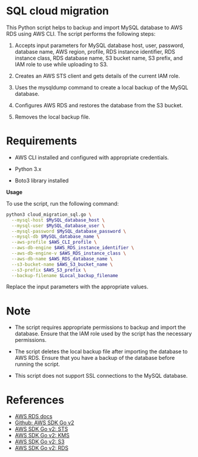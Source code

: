 # SQL cloud migration

This Python script helps to backup and import MySQL database to AWS RDS using AWS CLI. The script performs the following steps:

1. Accepts input parameters for MySQL database host, user, password, database name, AWS region, profile, RDS instance identifier, RDS instance class, RDS database name, S3 bucket name, S3 prefix, and IAM role to use while uploading to S3.

2. Creates an AWS STS client and gets details of the current IAM role.

3. Uses the mysqldump command to create a local backup of the MySQL database.

4. Configures AWS RDS and restores the database from the S3 bucket.

5. Removes the local backup file.

# Requirements

* AWS CLI installed and configured with appropriate credentials.

* Python 3.x

* Boto3 library installed

**Usage**

To use the script, run the following command:
```bash
python3 cloud_migration_sql.go \
  --mysql-host $MySQL_database_host \
  --mysql-user $MySQL_database_user \
  --mysql-password $MySQL_database_password \
  --mysql-db $MySQL_database_name \
  --aws-profile $AWS_CLI_profile \
  --aws-db-engine $AWS_RDS_instance_identifier \
  --aws-db-engine-v $AWS_RDS_instance_class \
  --aws-db-name $AWS_RDS_database_name \
  --s3-bucket-name $AWS_S3_bucket_name \
  --s3-prefix $AWS_S3_prefix \
  --backup-filename $Local_backup_filename
```

Replace the input parameters with the appropriate values.

# Note

* The script requires appropriate permissions to backup and import the database. Ensure that the IAM role used by the script has the necessary permissions.

* The script deletes the local backup file after importing the database to AWS RDS. Ensure that you have a backup of the database before running the script.

* This script does not support SSL connections to the MySQL database.

# References

* [AWS RDS docs](https://aws.amazon.com/rds/)
* [Github: AWS SDK Go v2](https://github.com/aws/aws-sdk-go-v2#resources)
* [AWS SDK Go v2: STS](https://pkg.go.dev/github.com/aws/aws-sdk-go-v2/service/sts)
* [AWS SDK Go v2: KMS](https://pkg.go.dev/github.com/aws/aws-sdk-go-v2/service/kms)
* [AWS SDK Go v2: S3](https://pkg.go.dev/github.com/aws/aws-sdk-go-v2/service/s3)
* [AWS SDK Go v2: RDS](https://pkg.go.dev/github.com/aws/aws-sdk-go-v2/service/rds)
